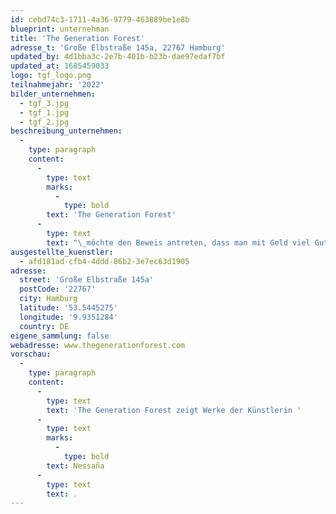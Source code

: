 ```yaml
---
id: cebd74c3-1711-4a36-9779-463889be1e8b
blueprint: unternehman
title: 'The Generation Forest'
adresse_t: 'Große Elbstraße 145a, 22767 Hamburg'
updated_by: 4d1bba3c-2e7b-401b-b23b-dae97edaf7bf
updated_at: 1685459033
logo: tgf_logo.png
teilnahmejahr: '2022'
bilder_unternehmen:
  - tgf_3.jpg
  - tgf_1.jpg
  - tgf_2.jpg
beschreibung_unternehmen:
  -
    type: paragraph
    content:
      -
        type: text
        marks:
          -
            type: bold
        text: 'The Generation Forest'
      -
        type: text
        text: "\_möchte den Beweis antreten, dass man mit Geld viel Gutes bewirken kann: Der innovative Ansatz, auf degradierten Flächen in Panama artenreiche Generationenwälder zu schaffen und selektiv entnommenes Tropenholz gewinnbringend zu verkaufen, findet eine Balance zwischen ökologischen, ökonomischen und sozialen Aspekten. Er leistet einen messbaren Beitrag für mehr Klimaschutz, Artenvielfalt und Gemeinwohl und hat bereits über 5.700 Mitglieder überzeugt."
ausgestellte_kuenstler:
  - afd181ad-cfb4-4ddd-86b2-3e7ec63d1905
adresse:
  street: 'Große Elbstraße 145a'
  postCode: '22767'
  city: Hamburg
  latitude: '53.5445275'
  longitude: '9.9351284'
  country: DE
eigene_sammlung: false
webadresse: www.thegenerationforest.com
vorschau:
  -
    type: paragraph
    content:
      -
        type: text
        text: 'The Generation Forest zeigt Werke der Künstlerin '
      -
        type: text
        marks:
          -
            type: bold
        text: Nessaña
      -
        type: text
        text: .
---
```

